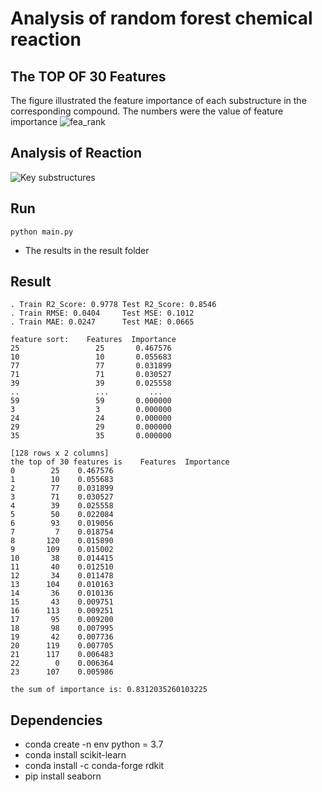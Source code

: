 # Analysis of random forest chemical reaction


## The TOP OF 30 Features 
The figure illustrated the feature importance of each substructure in the corresponding compound. The numbers were the value of feature importance
![fea_rank](https://user-images.githubusercontent.com/38970840/211536557-08327e2d-be1d-4d0f-9d71-8b46e8389849.jpg)

## Analysis of Reaction
![Key substructures](https://user-images.githubusercontent.com/38970840/211964310-b2f12a78-540a-4f90-9a95-1bb1b51d802f.jpg)


## Run
`python main.py`
- The results in the result folder


## Result
````
. Train R2_Score: 0.9778 Test R2_Score: 0.8546
. Train RMSE: 0.0404     Test MSE: 0.1012
. Train MAE: 0.0247      Test MAE: 0.0665

feature sort:    Features  Importance
25                 25       0.467576
10                 10       0.055683
77                 77       0.031899
71                 71       0.030527
39                 39       0.025558
..                 ...         ...
59                 59       0.000000
3                  3        0.000000
24                 24       0.000000
29                 29       0.000000
35                 35       0.000000

[128 rows x 2 columns]
the top of 30 features is    Features  Importance
0        25    0.467576
1        10    0.055683
2        77    0.031899
3        71    0.030527
4        39    0.025558
5        50    0.022084
6        93    0.019056
7         7    0.018754
8       120    0.015890
9       109    0.015002
10       38    0.014415
11       40    0.012510
12       34    0.011478
13      104    0.010163
14       36    0.010136
15       43    0.009751
16      113    0.009251
17       95    0.009200
18       98    0.007995
19       42    0.007736
20      119    0.007705
21      117    0.006483
22        0    0.006364
23      107    0.005986

the sum of importance is: 0.8312035260103225
````







## Dependencies
- conda create -n  env python = 3.7
- conda install scikit-learn
- conda install -c conda-forge rdkit
- pip install seaborn


